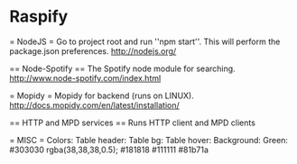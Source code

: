 Raspify
=======

= NodeJS =
Go to project root and run ''npm start''. This will perform the package.json preferences.
http://nodejs.org/

== Node-Spotify ==
The Spotify node module for searching.
http://www.node-spotify.com/index.html

= Mopidy =
Mopidy for backend (runs on LINUX).
http://docs.mopidy.com/en/latest/installation/

== HTTP and MPD services ==
Runs HTTP client and MPD clients

= MISC =
Colors:
   Table header:   Table bg:               Table hover:    Background:     Green:
   #303030         rgba(38,38,38,0.5);     #181818         #111111         #81b71a

